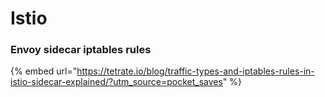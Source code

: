 # Istio



### Envoy sidecar iptables rules

{% embed url="https://tetrate.io/blog/traffic-types-and-iptables-rules-in-istio-sidecar-explained/?utm_source=pocket_saves" %}
